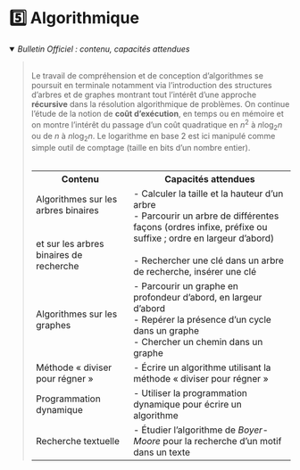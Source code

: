 # 5️⃣ Algorithmique
<details open>
    <summary><i>Bulletin Officiel : contenu, capacités attendues</i></summary>


<blockquote>
<br>
Le travail de compréhension et de conception d’algorithmes se poursuit en terminale notamment via l’introduction des structures d’arbres et de graphes montrant tout l’intérêt d’une approche <b>récursive</b> dans la résolution algorithmique de problèmes.  
On continue l’étude de la notion de <b>coût d’exécution</b>, en temps ou en mémoire et on montre l’intérêt du passage d’un coût quadratique en <span class="math"><i>n</i><sup>2</sup></span> à <span class="math"><i>n</i>log<sub>2</sub><i>n</i></span>  ou de <span class="math"><i>n</i></span> à <span class="math"><i>n</i>log<sub>2</sub><i>n</i></span>. Le logarithme en base 2 est ici manipulé comme simple outil de comptage (taille en bits d’un nombre entier).  
<br><br>
<table>
<tr><th> Contenu </th><th> Capacités attendues </th></tr>
<tr><td> Algorithmes sur les arbres binaires<br><br><br> et sur les arbres binaires de recherche </td><td> - Calculer la taille et la hauteur d’un arbre <br>- Parcourir un arbre de différentes façons (ordres infixe, préfixe ou suffixe ; ordre en largeur d’abord) <br><br>- Rechercher une clé dans un arbre de recherche, insérer une clé </td> </tr> 
<tr><td> Algorithmes sur les graphes </td><td> - Parcourir un graphe en profondeur d’abord, en largeur d’abord <br>- Repérer la présence d’un cycle dans un graphe <br>- Chercher un chemin dans un graphe </td> </tr> 
<tr><td> Méthode « diviser pour régner » </td><td> - Écrire un algorithme utilisant la méthode « diviser pour régner » </td> </tr> 
<tr><td> Programmation dynamique </td><td> - Utiliser la programmation dynamique pour écrire un algorithme </td> </tr> 
<tr><td> Recherche textuelle </td><td> - Étudier l’algorithme de <i>Boyer-Moore</i> pour la recherche d’un motif dans un texte </td> </tr> 
</table>
</blockquote>
</details>


<!--

- ### [Algorithmes sur les arbres binaires](https://notebook.basthon.fr/?from=https://raw.githubusercontent.com/abrugiere/tnsi/main/_res/5.1_algo_arbres.ipynb){:target="_blank"} 

- ### [Arbres Binaires de Recherche](https://notebook.basthon.fr/?from=https://raw.githubusercontent.com/abrugiere/tnsi/main/_res/5.2_ABR.ipynb){:target="_blank"} 
    + Exercices : [Exo ABR](https://raw.githubusercontent.com/abrugiere/tnsi/main/_res/5.2_exos_ABR.pdf) + Exercices BAC : [2023 Sujet Zéro B - ex3](https://raw.githubusercontent.com/abrugiere/tnsi/main/_res/5.2_23-NSI0B-ex3.pdf) + [2023 Réunion j2 - ex1](https://raw.githubusercontent.com/abrugiere/tnsi/main/_res/5.2_23-NSIJ2LR1-ex1.pdf)

- ### [Algorithmes sur les graphes (cours)](https://notebook.basthon.fr/?from=https://raw.githubusercontent.com/abrugiere/tnsi/main/_res/5.3a_algo_graphes.ipynb){:target="_blank"} + [Exercices](https://raw.githubusercontent.com/abrugiere/tnsi/main/_res/5.3b_algo_graphes.pdf)  + [TP Implémentation](https://notebook.basthon.fr/?from=https://raw.githubusercontent.com/abrugiere/tnsi/main/_res/5.3c_algo_graphes.ipynb){:target="_blank"}
    + Exercice BAC : [2024 Polynésie j2 - ex1](https://raw.githubusercontent.com/abrugiere/tnsi/main/_res/5.3_24-NSIJ2PO1-ex1.pdf) 

- ### [Méthode « diviser pour régner »](https://notebook.basthon.fr/?from=https://raw.githubusercontent.com/abrugiere/tnsi/main/_res/5.4_diviser.ipynb){:target="_blank"}

- ### [Programmation dynamique](https://notebook.basthon.fr/?from=https://raw.githubusercontent.com/abrugiere/tnsi/main/_res/5.5_prog_dyn.ipynb){:target="_blank"}

- ### [Recherche textuelle](https://notebook.basthon.fr/?from=https://raw.githubusercontent.com/abrugiere/tnsi/main/_res/5.6_rech_text.ipynb){:target="_blank"} + [5.6_Les_Miserables.txt](https://raw.githubusercontent.com/abrugiere/tnsi/main/_res/5.6_Les_Miserables.txt)


-->
